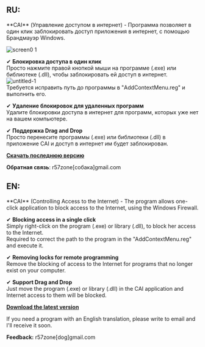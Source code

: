 <h2>RU:</h2>
**CAI** (Управление доступом в интернет) - Программа позволяет в один клик заблокировать доступ приложения в интернет, с помощью Брандмауэр Windows.

![screen0 1](https://cloud.githubusercontent.com/assets/9499881/7240270/dd2a5c1c-e7c0-11e4-9c32-75e6a10c6190.png)

✔ **Блокировка доступа в один клик**<br>
Просто нажмите правой кнопкой мыши на программе (.exe) или библиотеке (.dll), чтобы заблокировать ей доступ в интернет.<br>
![untitled-1](https://cloud.githubusercontent.com/assets/9499881/7240423/df90ee5c-e7c1-11e4-959c-e07bb1b97d4d.png)<br>
Требуется исправить путь до программы в "AddContextMenu.reg" и выполнить его.

✔ **Удаление блокировок для удаленных программ**<br>
Удалите блокировки доступа в интернет для программ, которых уже нет на вашем компьютере.

✔ **Поддержка Drag and Drop**<br>
Просто перенесите программы (.exe) или библиотеки (.dll) в приложение CAI и доступ в интернет им будет заблокирован.

**[Скачать последнюю версию](https://github.com/r57zone/CAI/releases)**

**Обратная связь**: r57zone[собака]gmail.com

<h2>EN:</h2>
**CAI** (Controlling Access to the Internet) - The program allows one-click application to block access to the Internet, using the Windows Firewall.

✔ **Blocking access in a single click**<br>
Simply right-click on the program (.exe) or library (.dll), to block her access to the Internet.<br>
Required to correct the path to the program in the "AddContextMenu.reg" and execute it.

✔ **Removing locks for remote programming**<br>
Remove the blocking of access to the Internet for programs that no longer exist on your computer.

✔ **Support Drag and Drop**<br>
Just move the program (.exe) or library (.dll) in the CAI application and Internet access to them will be blocked.

**[Download the latest version](https://github.com/r57zone/CAI/releases)**

If you need a program with an English translation, please write to email and I'll receive it soon.

**Feedback:** r57zone[dog]gmail.com
